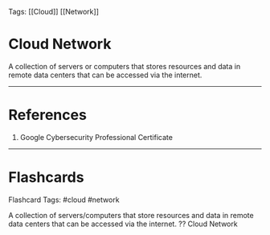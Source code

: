 Tags: [[Cloud]] [[Network]]
# Cloud Network

A collection of servers or computers that stores resources and data in remote data centers that can be accessed via the internet.

---
# References

1. Google Cybersecurity Professional Certificate

---
# Flashcards

Flashcard Tags: #cloud #network 

A collection of servers/computers that store resources and data in remote data centers that can be accessed via the internet.
??
Cloud Network
<!--SR:!2024-05-19,15,290!2024-05-29,18,250-->
